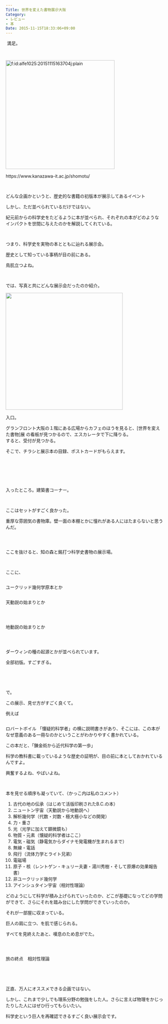 ```yaml
---
Title: 世界を変えた書物展＠大阪
Category:
- レビュー
- 本
Date: 2015-11-15T18:33:06+09:00
---
```


<p> 満足。</p>
<p> </p>
<p><img class="hatena-fotolife" title="f:id:alfe1025:20151115163704j:plain" src="https://cdn-ak.f.st-hatena.com/images/fotolife/a/alfe1025/20151115/20151115163704.jpg" alt="f:id:alfe1025:20151115163704j:plain" width="348" /></p>
<p>https://www.kanazawa-it.ac.jp/shomotu/</p>
<p> </p>
<p>どんな企画かというと、歴史的な書籍の初版本が展示してあるイベント</p>
<p>しかし、ただ並べられているだけではない。</p>
<p>紀元前からの科学史をたどるように本が並べられ、それぞれの本がどのようなインパクトを世間に与えたのかを解説してくれている。</p>
<p> </p>
<p>つまり、科学史を実物の本とともに辿れる展示会。</p>
<p>歴史として知っている事柄が目の前にある。</p>
<p>鳥肌立つよね。</p>
<p> </p>
<p>では、写真と共にどんな展示会だったのか紹介。</p>
<p><!-- more --></p>
<p><img class="magnifiable" src="https://cdn-ak2.f.st-hatena.com/images/fotolife/a/alfe1025/20010217/20010217143730.jpg" alt="" width="374" /></p>
<p>入口。</p>
<p>グランフロント大阪の１階にある広場からカフェのほうを見ると、[世界を変えた書物]展 の看板が見つかるので、エスカレータで下に降りる。<br />すると、受付が見つかる。</p>
<p>そこで、チラシと展示本の目録、ポストカードがもらえます。</p>
<p> </p>
<p><img class="magnifiable" src="https://lh3.googleusercontent.com/-bKpMGF50DmE/Vkgu_rjv9pI/AAAAAAAALS4/MKEqInr8l6g/s1024/C360_2015-11-15-11-40-14-612.jpg" alt="" /></p>
<p> </p>
<p><img class="magnifiable" src="https://cdn-ak2.f.st-hatena.com/images/fotolife/a/alfe1025/20010217/20010217143740.jpg" alt="" /><img class="magnifiable" src="https://cdn-ak2.f.st-hatena.com/images/fotolife/a/alfe1025/20010217/20010217143750.jpg" alt="" /></p>
<p>入ったところ。建築書コーナー。</p>
<p> </p>
<p>ここはセットがすごく良かった。</p>
<p>重厚な雰囲気の書物庫。壁一面の本棚とかに憧れがある人にはたまらないと思うんだ。</p>
<p> </p>
<p><img class="magnifiable" src="https://cdn-ak2.f.st-hatena.com/images/fotolife/a/alfe1025/20010217/20010217143800.jpg" alt="" /></p>
<p>ここを抜けると、知の森と銘打つ科学史書物の展示場。</p>
<p> </p>
<p>ここに、</p>
<p><img class="magnifiable" src="https://cdn-ak2.f.st-hatena.com/images/fotolife/a/alfe1025/20010217/20010217143810.jpg" alt="" /></p>
<p>ユークリッド幾何学原本とか</p>
<p><img class="magnifiable" src="https://cdn-ak2.f.st-hatena.com/images/fotolife/a/alfe1025/20010217/20010217143820.jpg" alt="" /></p>
<p>天動説の始まりとか</p>
<p> </p>
<p><img class="magnifiable" src="https://cdn-ak2.f.st-hatena.com/images/fotolife/a/alfe1025/20010217/20010217143830.jpg" alt="" /></p>
<p>地動説の始まりとか</p>
<p> </p>
<p><img class="magnifiable" src="https://lh3.googleusercontent.com/-GtHMbcDPXSc/VkgvSCnYHyI/AAAAAAAALTo/k7qmqhYawe4/s1024/C360_2015-11-15-12-05-12-309.jpg" alt="" /></p>
<p>ダーウィンの種の起源とかが並べられています。</p>
<p>全部初版。すごすぎる。</p>
<p> </p>
<p> </p>
<p>で。</p>
<p>この展示、見せ方がすごく良くて。</p>
<p>例えば</p>
<p><img class="magnifiable" src="https://cdn-ak2.f.st-hatena.com/images/fotolife/a/alfe1025/20010217/20010217143840.jpg" alt="" /></p>
<p>ロバートボイル 「懐疑的科学者」の横に説明書きがあり、そこには、この本がなぜ意義のある一冊なのかということがわかりやすく書かれている。</p>
<p>この本だと、「錬金術から近代科学の第一歩」</p>
<p>科学の教科書に載っているような歴史の証明が、目の前に本としておかれているんですよ。</p>
<p>興奮するよね、やばいよね。</p>
<p> </p>
<p>本を見せる順序も凝っていて、（かっこ内は私のコメント）</p>
<ol>
<li>古代の地の伝承（はじめて活版印刷されたB.C.の本）</li>
<li>ニュートン宇宙（天動説から地動説へ）</li>
<li>解析幾何学（代数・対数・極大極小などの開発）</li>
<li>力・重さ</li>
<li>光（光学に加えて顕微鏡も）</li>
<li>物質・元素（懐疑的科学者はここ）</li>
<li>電気・磁気（静電気からダイナモ発電機が生まれるまで）</li>
<li>無線・電話</li>
<li>飛行（流体力学とライト兄弟）</li>
<li>電磁場</li>
<li>原子・核（レントゲン・キュリー夫妻・湯川秀樹・そして原爆の効果報告書）</li>
<li>非ユークリッド幾何学</li>
<li>アインシュタイン宇宙（相対性理論）</li>
</ol>
<p>どのようにして科学が積み上げられていったのか、どこが基礎になってどの学問ができて、さらにそれを踏み台にした学問ができていったのか。</p>
<p>それが一部屋に収まっている。</p>
<p>巨人の肩に立つ、を肌で感じられる。</p>
<p>すべてを見終えたあと、嘆息のため息がでた。</p>
<p> </p>
<p><img class="magnifiable" src="https://cdn-ak2.f.st-hatena.com/images/fotolife/a/alfe1025/20010217/20010217143850.jpg" alt="" /></p>
<p>旅の終点　相対性理論</p>
<p> </p>
<p> </p>
<p>正直、万人にオススメできる企画ではない。</p>
<p>しかし、これまで少しでも理系分野の勉強をした人。さらに言えば物理をかじったりした人にはぜひ行ってもらいたい。</p>
<p>科学史という巨人を再確認できるすごく良い展示会です。</p>

